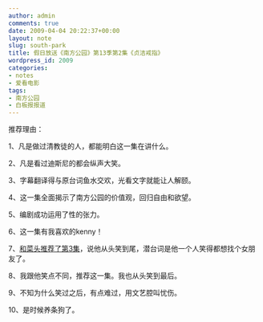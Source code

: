 ```yaml
---
author: admin
comments: true
date: 2009-04-04 20:22:37+00:00
layout: note
slug: south-park
title: 假日放送《南方公园》第13季第2集《贞洁戒指》
wordpress_id: 2009
categories:
- notes
- 爱看电影
tags:
- 南方公园
- 白板报报道
---
```




推荐理由：

1、凡是做过清教徒的人，都能明白这一集在讲什么。

2、凡是看过迪斯尼的都会纵声大笑。

3、字幕翻译得与原台词鱼水交欢，光看文字就能让人解颐。

4、这一集全面揭示了南方公园的价值观，回归自由和欲望。

5、编剧成功运用了性的张力。

6、这一集有我喜欢的kenny！

7、[和菜头推荐了第3集](http://www.hecaitou.net/?p=5237)，说他从头笑到尾，潜台词是他一个人笑得都想找个女朋友了。

8、我跟他笑点不同，推荐这一集。我也从头笑到最后。

9、不知为什么笑过之后，有点难过，用文艺腔叫忧伤。

10、是时候养条狗了。
